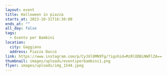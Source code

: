 ```yaml
---
layout: event
title: Halloween in piazza
starts_at: 2023-10-31T16:30:00
ends_at: ""
all_day: false
tags:
  - Evento per Bambini
location:
  city: Gaggiano
  address: Piazza Daccó
link: https://www.instagram.com/p/CyJUl8MN9Tg/?igshid=MzRlODBiNWFlZA==
thumbnail: images/uploads/eventiperbambini1.png
flyer: images/uploads/img_1544.jpeg
---
```


